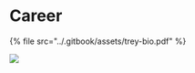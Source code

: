 # Career

{% file src="../.gitbook/assets/trey-bio.pdf" %}

![](https://i.imgur.com/gMR1ptI.png)



